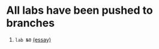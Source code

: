 # All labs have been pushed to branches
1. `lab №0` [(essay)](https://gitlab.se.ifmo.ru/284357/functional-programming/-/tree/lab-0)
